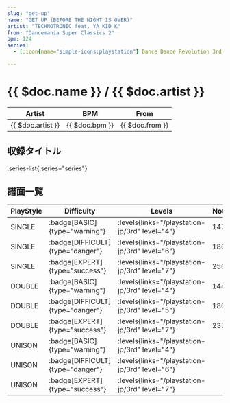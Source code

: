 ```yaml
---
slug: "get-up"
name: "GET UP (BEFORE THE NIGHT IS OVER)"
artist: "TECHNOTRONIC feat. YA KID K"
from: "Dancemania Super Classics 2"
bpm: 124
series:
  - [:icon{name="simple-icons:playstation"} Dance Dance Revolution 3rd MIX :icon{name="flag:jp-4x3"}](/playstation-jp/3rd)

---
```


# {{ $doc.name }} / {{ $doc.artist }}

|Artist|BPM|From|
|------|---|----|
|{{ $doc.artist }}|{{ $doc.bpm }}|{{ $doc.from }}|

## 収録タイトル

:series-list{:series="series"}

## 譜面一覧

|PlayStyle|Difficulty|Levels|Notes|Movie|
|---------|----------|------|-----|-----|
|SINGLE| :badge[BASIC]{type="warning"}| :levels{links="/playstation-jp/3rd" level="4"}|147/0||
|SINGLE| :badge[DIFFICULT]{type="danger"}| :levels{links="/playstation-jp/3rd" level="6"}|186/0||
|SINGLE| :badge[EXPERT]{type="success"}| :levels{links="/playstation-jp/3rd" level="7"}|256/0||
|DOUBLE| :badge[BASIC]{type="warning"}| :levels{links="/playstation-jp/3rd" level="4"}|144/0||
|DOUBLE| :badge[DIFFICULT]{type="danger"}| :levels{links="/playstation-jp/3rd" level="5"}|186/0||
|DOUBLE| :badge[EXPERT]{type="success"}| :levels{links="/playstation-jp/3rd" level="7"}|237/0||
|UNISON| :badge[BASIC]{type="warning"}| :levels{links="/playstation-jp/3rd" level="4"}|||
|UNISON| :badge[DIFFICULT]{type="danger"}| :levels{links="/playstation-jp/3rd" level="6"}|||
|UNISON| :badge[EXPERT]{type="success"}| :levels{links="/playstation-jp/3rd" level="7"}|||
